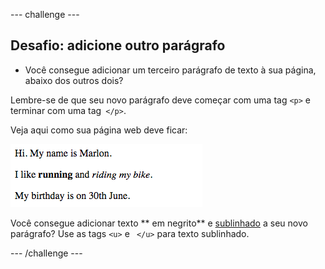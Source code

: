 \--- challenge \---

## Desafio: adicione outro parágrafo

- Você consegue adicionar um terceiro parágrafo de texto à sua página, abaixo dos outros dois?

Lembre-se de que seu novo parágrafo deve começar com uma tag `<p>` e terminar com uma tag` </p>`.

Veja aqui como sua página web deve ficar:

![screenshot](images/birthday-paragraph.png)

Você consegue adicionar texto ** em negrito** e <u> sublinhado</u> a seu novo parágrafo? Use as tags `<u>` e ` </u>` para texto sublinhado.

\--- /challenge \---